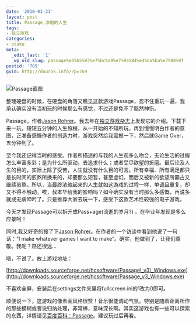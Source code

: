 ```yaml
---
date: '2010-01-21'
layout: post
title: Passage,浓缩的人生
tags:
- 独立游戏
categories:
- otaku
meta:
  _edit_last: '1'
  _wp_old_slug: passage%e6%b5%93%e7%bc%a9%e7%9a%84%e4%ba%ba%e7%94%9f
postid: '769'
guid: http://dourok.info/?p=769
---
```

![Passage截图](http://www.dourok.info/wp-content/uploads/2010/01/passage.png "Passage")

整理硬盘的时候，在硬盘的角落又瞧见这款游戏Passage，忍不住重玩一遍，我承认确实没有当初玩的时候那么有感觉，不过还是免不了黯然神伤。

Passage，作者[Jason
Rohrer](http://hcsoftware.sourceforge.net/jason-rohrer/ "点击访问Jason主页")。我去年在[独立游戏杂志](http://www.indiegm.com/game/passsage)上发现它的介绍。下载下来一玩，短短五分钟的人生旅程，从一开始的不知所玩，再到慢慢明白作者的意图，正准备感慨作者的创造力时，游戏突然给我震撼一下，然后就Game
Over，五分钟到了。

至今我还记得当时的感受。作者所描述的与我的人生观多么吻合，无论生活的过程怎么丰富多彩；是为什么所驱动，去追求什么；或者受尽欲望的折磨。最后论及人生的目的，实际上除了受苦，人生就没有什么目的可言。所有幸福、所有满足都只是长时间的煎熬所换来的，却要那么短暂，甚至虚幻。而后又被新的欲望所霸占又继续煎熬。所以，当最终浓缩起来的人生就如这游戏的过程一样，单调且重复，却又不得不触动。唉，叔本华给我的影响吗？如今确实没有当时那么多感慨，再说多就成无病呻吟了。只是推荐大家去玩一下，感受下这款艺术性较强的电子游戏。

今天才发现Passage可以拆开成Pass+age(流逝的岁月?)
。在毕业年发现是多么应景呵！

同时,我又好奇的搜了下[Jason
Rohrer](http://hcsoftware.sourceforge.net/jason-rohrer/ "点击访问Jason主页")。在作者的一个访谈中看到他说了一句话：“I
make whatever games I want to
make”。确实，他做到了，让我们尊敬。我呢？路还很远…

唔，不说了。放上游戏地址：

[http://downloads.sourceforge.net/hcsoftware/Passage\_v3\_Windows.exe](http://downloads.sourceforge.net/hcsoftware/Passage_v3_Windows.exe)

不喜欢全屏，安装后在settings文件夹里将fullscreen.ini的1改为0即可。

顺便说一下，这游戏的像素画风格很赞！音乐很能调动气氛。特别是随着距离所作的那些模糊或者说归纳处理，非常棒，意味深长啊。其实这游戏也有一些可以探索的东西，详情请见[百度百科：Passage](http://baike.baidu.com/view/1695529.htm)。建议玩过后再看。

